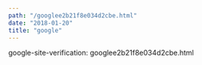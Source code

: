 ```yaml
---
path: "/googlee2b21f8e034d2cbe.html"
date: "2018-01-20"
title: "google"
---
```


google-site-verification: googlee2b21f8e034d2cbe.html